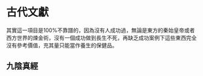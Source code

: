 # 古代文獻

其實這一項目是100%不靠譜的，因為沒有人成功過，無論是東方的秦始皇帝或者西方世界的煉金術，沒有一個成功做到長生不死，再缺乏成功案例下這些東西完全沒有參考價值，充其量只能當作養生的保健品。

## 九陰真經
